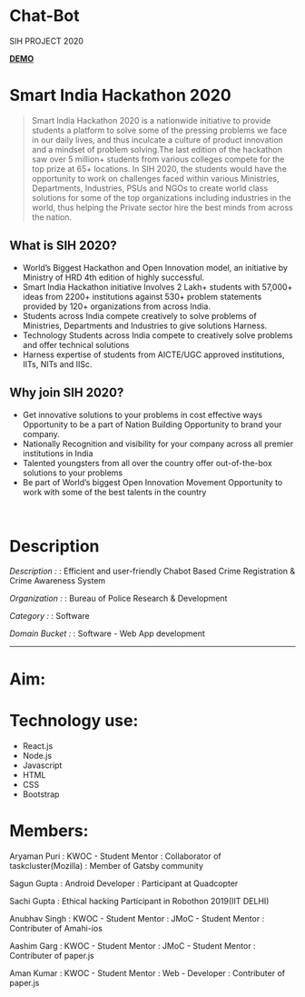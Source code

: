 # Chat-Bot
SIH PROJECT 2020

**[DEMO](https://chatbot-sih.netlify.com/)**


# Smart India Hackathon 2020
> Smart India Hackathon 2020 is a nationwide initiative to provide students a platform to solve some of the pressing problems we face in our daily lives, and thus inculcate a culture of product innovation and a mindset of problem solving.The last edition of the hackathon saw over 5 million+ students from various colleges compete for the top prize at 65+ locations. In SIH 2020, the students would have the opportunity to work on challenges faced within various Ministries, Departments, Industries, PSUs and NGOs to create world class solutions for some of the top organizations including industries in the world, thus helping the Private sector hire the best minds from across the nation.

## What is SIH 2020?
-   World’s Biggest Hackathon and Open Innovation model, an initiative by Ministry of HRD 4th edition of highly successful.
-   Smart India Hackathon initiative Involves 2 Lakh+ students with 57,000+ ideas from 2200+ institutions against 530+ problem statements provided by 120+ organizations from across India.
-   Students across India compete creatively to solve problems of Ministries, Departments and Industries to give solutions Harness.
-   Technology Students across India compete to creatively solve problems and offer technical solutions
-   Harness expertise of students from AICTE/UGC approved institutions, IITs, NITs and IISc.

## Why join SIH 2020?
-   Get innovative solutions to your problems in cost effective ways Opportunity to be a part of Nation Building Opportunity to brand your company.
-   Nationally Recognition and visibility for your company across all premier institutions in India
-   Talented youngsters from all over the country offer out-of-the-box solutions to your problems
-   Be part of World’s biggest Open Innovation Movement Opportunity to work with some of the best talents in the country
<br />


# Description

*Description :*
: Efficient and user-friendly Chabot Based Crime Registration & Crime Awareness System

*Organization :*
: Bureau of Police Research & Development

*Category :*
: Software

*Domain Bucket :*
: Software - Web App development
<br />
<hr />

# Aim:
>


# Technology use:
- React.js
- Node.js
- Javascript
- HTML
- CSS
- Bootstrap


# Members:
Aryaman Puri 
: KWOC - Student Mentor
: Collaborator of taskcluster(Mozilla)
: Member of Gatsby community

Sagun Gupta
: Android Developer
: Participant at Quadcopter 

Sachi Gupta 
: Ethical hacking Participant in Robothon 2019(IIT DELHI)



Anubhav Singh 
: KWOC - Student Mentor
: JMoC - Student Mentor
: Contributer of Amahi-ios

Aashim Garg
: KWOC - Student Mentor 
: JMoC - Student Mentor
: Contributer of paper.js

Aman Kumar
: KWOC - Student Mentor 
: Web - Developer
: Contributer of paper.js





